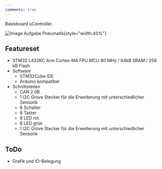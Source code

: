 ```yaml
---
comments: true
---
```


Basisboard uController.

![Image Aufgabe Pneumatik](../assets/img/xLH_uc_base.jpg){style="width:40%"}

## Featureset

- STM32 L432KC Arm Cortex-M4 FPU MCU 80 MHz / 64kB SRAM / 256 kB Flash
- Software
  - STM32Cube IDE
  - Arduino kompatibel
- Schnittstellen
  - CAN 2.0B
  - 1 I2C Grove Stecker für die Erweiterung mit unterschiedlicher Sensorik
  - 8 Schalter
  - 8 Taster
  - 8 LED rot
  - 8 LED grün
  - 1 I2C Grove Stecker für die Erweiterung mit unterschiedlicher Sensorik

## ToDo

- Grafik und IO-Belegung